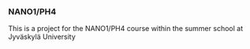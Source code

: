 ### NANO1/PH4
This is a project for the NANO1/PH4 course within the summer school at Jyväskylä University